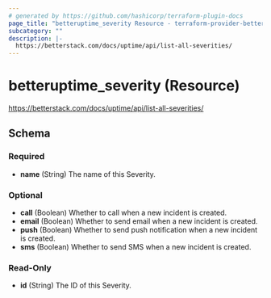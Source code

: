 ```yaml
---
# generated by https://github.com/hashicorp/terraform-plugin-docs
page_title: "betteruptime_severity Resource - terraform-provider-better-uptime"
subcategory: ""
description: |-
  https://betterstack.com/docs/uptime/api/list-all-severities/
---
```


# betteruptime_severity (Resource)

https://betterstack.com/docs/uptime/api/list-all-severities/



<!-- schema generated by tfplugindocs -->
## Schema

### Required

- **name** (String) The name of this Severity.

### Optional

- **call** (Boolean) Whether to call when a new incident is created.
- **email** (Boolean) Whether to send email when a new incident is created.
- **push** (Boolean) Whether to send push notification when a new incident is created.
- **sms** (Boolean) Whether to send SMS when a new incident is created.

### Read-Only

- **id** (String) The ID of this Severity.


